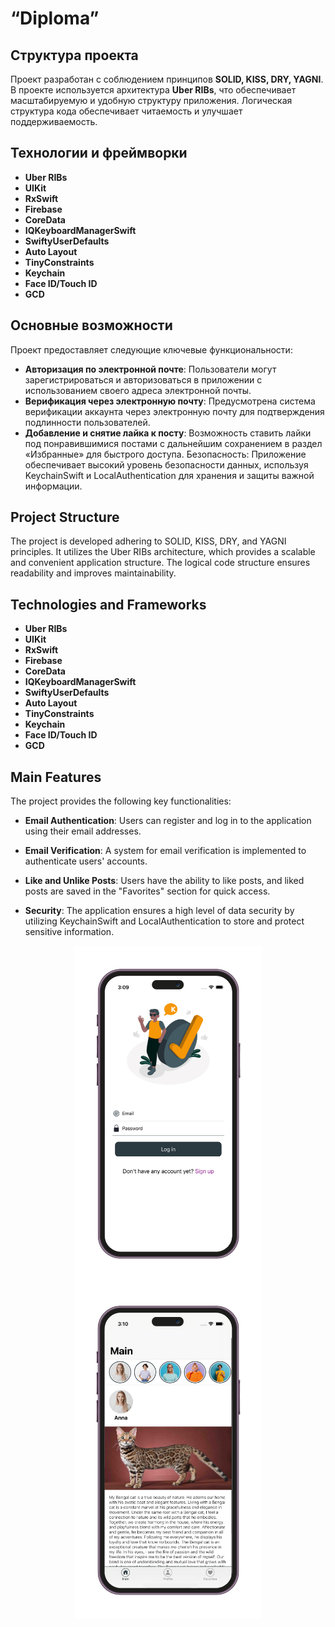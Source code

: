 # “Diploma”

## Структура проекта

Проект разработан с соблюдением принципов **SOLID, KISS, DRY, YAGNI**. 
В проекте используется архитектура **Uber RIBs**, что обеспечивает масштабируемую и удобную структуру приложения. 
Логическая структура кода обеспечивает читаемость и улучшает поддерживаемость.

## Технологии и фреймворки

-   **Uber RIBs**
-    **UIKit**
-    **RxSwift**
-    **Firebase**
-    **CoreData**
-    **IQKeyboardManagerSwift**
-    **SwiftyUserDefaults**
-    **Auto Layout**
-    **TinyConstraints**
-    **Keychain**
-    **Face ID/Touch ID**
-    **GCD**

## Основные возможности

Проект предоставляет следующие ключевые функциональности:
- **Авторизация по электронной почте**: Пользователи могут зарегистрироваться 
и авторизоваться в приложении с использованием своего адреса электронной почты.
- **Верификация через электронную почту**: Предусмотрена система верификации аккаунта через электронную почту для подтверждения подлинности пользователей.
- **Добавление и снятие лайка к посту**: Возможность ставить лайки под понравившимися постами с дальнейшим сохранением в раздел «Избранные» для быстрого доступа.
Безопасность: Приложение обеспечивает высокий уровень безопасности данных, используя KeychainSwift и LocalAuthentication для хранения и защиты важной информации.

## Project Structure

The project is developed adhering to SOLID, KISS, DRY, and YAGNI principles. It utilizes the Uber RIBs architecture, which provides a scalable and convenient application structure. The logical code structure ensures readability and improves maintainability.

## Technologies and Frameworks

-   **Uber RIBs**
-    **UIKit**
-    **RxSwift**
-    **Firebase**
-    **CoreData**
-    **IQKeyboardManagerSwift**
-    **SwiftyUserDefaults**
-    **Auto Layout**
-    **TinyConstraints**
-    **Keychain**
-    **Face ID/Touch ID**
-    **GCD**

## Main Features

The project provides the following key functionalities:
- **Email Authentication**: Users can register and log in to the application using their email addresses.
- **Email Verification**: A system for email verification is implemented to authenticate users' accounts.

- **Like and Unlike Posts**: Users have the ability to like posts, and liked posts are saved in the "Favorites" section for quick access.
- **Security**: The application ensures a high level of data security by utilizing KeychainSwift and LocalAuthentication to store and protect sensitive information.

<p align="center">
<img src="./01.jpg" align="center" width="300">
  <img src="./02.jpg" align="center" width="300">  
  </p align="center"> </p> </div> 
